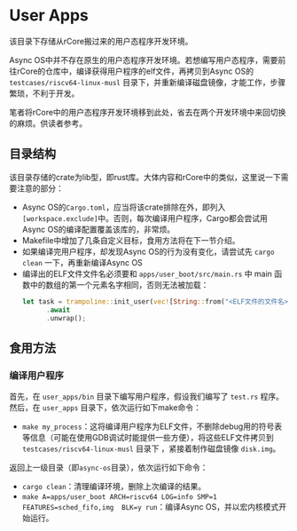 # User Apps

该目录下存储从rCore搬过来的用户态程序开发环境。

Async OS中并不存在原生的用户态程序开发环境。若想编写用户态程序，需要前往rCore的仓库中，编译获得用户程序的elf文件，再拷贝到Async OS的 `testcases/riscv64-linux-musl` 目录下，并重新编译磁盘镜像，才能工作，步骤繁琐，不利于开发。

笔者将rCore中的用户态程序开发环境移到此处，省去在两个开发环境中来回切换的麻烦。供读者参考。

## 目录结构

该目录存储的crate为lib型，即rust库。大体内容和rCore中的类似，这里说一下需要注意的部分：

- Async OS的`Cargo.toml`，应当将该crate排除在外，即列入`[workspace.exclude]`中。否则，每次编译用户程序，Cargo都会尝试用Async OS的编译配置覆盖该库的，非常烦。
- Makefile中增加了几条自定义目标，食用方法将在下一节介绍。
- 如果编译完用户程序，却发现Async OS的行为没有变化，请尝试先 `cargo clean` 一下，再重新编译Async OS
- 编译出的ELF文件文件名必须要和 `apps/user_boot/src/main.rs` 中 main 函数中的数组的第一个元素名字相同，否则无法被加载：
  ```rust
  let task = trampoline::init_user(vec![String::from("<ELF文件的文件名>")], &get_envs())
        .await
        .unwrap();
  ```

## 食用方法

### 编译用户程序

首先，在 `user_apps/bin` 目录下编写用户程序，假设我们编写了 `test.rs` 程序。然后，在 `user_apps` 目录下，依次运行如下make命令：

- `make my_process`：这将编译用户程序为ELF文件，不删除debug用的符号表等信息（可能在使用GDB调试时能提供一些方便），将这些ELF文件拷贝到 `testcases/riscv64-linux-musl` 目录下 ，紧接着制作磁盘镜像 `disk.img`。

返回上一级目录（即`async-os`目录），依次运行如下命令：

- `cargo clean`：清理编译环境，删除上次编译的结果。
- `make A=apps/user_boot ARCH=riscv64 LOG=info SMP=1 FEATURES=sched_fifo,img  BLK=y run`：编译Async OS，并以宏内核模式开始运行。